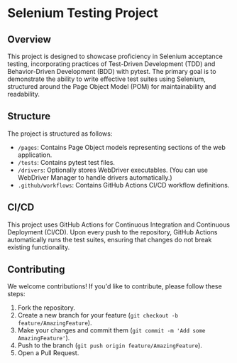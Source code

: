 # Selenium Testing Project

## Overview

This project is designed to showcase proficiency in Selenium acceptance testing, incorporating practices of Test-Driven Development (TDD) and Behavior-Driven Development (BDD) with pytest. The primary goal is to demonstrate the ability to write effective test suites using Selenium, structured around the Page Object Model (POM) for maintainability and readability.


## Structure

The project is structured as follows:

- `/pages`: Contains Page Object models representing sections of the web application.
- `/tests`: Contains pytest test files.
- `/drivers`: Optionally stores WebDriver executables. (You can use WebDriver Manager to handle drivers automatically.)
- `.github/workflows`: Contains GitHub Actions CI/CD workflow definitions.

## CI/CD

This project uses GitHub Actions for Continuous Integration and Continuous Deployment (CI/CD). Upon every push to the repository, GitHub Actions automatically runs the test suites, ensuring that changes do not break existing functionality.

## Contributing

We welcome contributions! If you'd like to contribute, please follow these steps:

1. Fork the repository.
2. Create a new branch for your feature (`git checkout -b feature/AmazingFeature`).
3. Make your changes and commit them (`git commit -m 'Add some AmazingFeature'`).
4. Push to the branch (`git push origin feature/AmazingFeature`).
5. Open a Pull Request.
